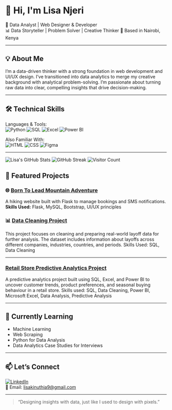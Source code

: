 # 👋 Hi, I'm Lisa Njeri

🎯 Data Analyst | Web Designer & Developer  
📊 Data Storyteller | Problem Solver | Creative Thinker
📍 Based in Nairobi, Kenya

---

## 💡 About Me

I’m a data-driven thinker with a strong foundation in web development and UI/UX design. I’ve transitioned into data analytics to merge my creative background with analytical problem-solving. I’m passionate about turning raw data into clear, compelling insights that drive decision-making.

---

## 🛠️ Technical Skills

Languages & Tools:  
![Python](https://img.shields.io/badge/-Python-3776AB?style=flat&logo=python&logoColor=white)
![SQL](https://img.shields.io/badge/-SQL-4479A1?style=flat&logo=postgresql&logoColor=white)
![Excel](https://img.shields.io/badge/-Excel-217346?style=flat&logo=microsoft-excel&logoColor=white)
![Power BI](https://img.shields.io/badge/-Power%20BI-F2C811?style=flat&logo=powerbi&logoColor=black)

Also Familiar With:  
![HTML](https://img.shields.io/badge/-HTML5-E34F26?style=flat&logo=html5&logoColor=white)
![CSS](https://img.shields.io/badge/-CSS3-1572B6?style=flat&logo=css3&logoColor=white)
![Figma](https://img.shields.io/badge/-Figma-black?style=flat&logo=figma)

---

![Lisa's GitHub Stats](https://github-readme-stats.vercel.app/api?username=Lisa-codes&show_icons=true&theme=radical)
![GitHub Streak](https://github-readme-streak-stats.herokuapp.com/?user=Lisa-codes&theme=radical)
![Visitor Count](https://komarev.com/ghpvc/?username=Lisa-codes&color=green)




## 📌 Featured Projects



### 🌐 [Born To Lead Mountain Adventure](https://github.com/Lisa-codes/Flask-BTL-Website)
A hiking website built with Flask to manage bookings and SMS notifications.  
**Skills Used:** Flask, MySQL, Bootstrap, UI/UX principles

### 📊 [Data Cleaning Project](https://github.com/Lisa-codes/Data-Cleaning-Project-with-MySQL)
This project focuses on cleaning and preparing real-world layoff data for further analysis. The dataset includes information about layoffs across different companies, industries, countries, and periods.
Skills Used: SQL, Data Cleaning

---
### [Retail Store Predictive Analytics Project](https://github.com/Lisa-codes/retail-sales-predictive-analysis)
A predictive analytics project built using SQL, Excel, and Power BI to uncover customer trends, product preferences, and seasonal buying behaviour in a retail store.
Skills used: SQL, Data Cleaning, Power BI, Microsoft Excel, Data Analysis, Predictive Analysis

---

## 🌱 Currently Learning

- Machine Learning
- Web Scraping
- Python for Data Analysis
- Data Analytics Case Studies for Interviews

---

## 📫 Let’s Connect

[![LinkedIn](https://img.shields.io/badge/-LinkedIn-blue?logo=linkedin&logoColor=white&style=flat)](https://www.linkedin.com/in/ms-lisa-njeri/)  
📧 Email: lisakinuthia9@gmail.com

---

> “Designing insights with data, just like I used to design with pixels.”

